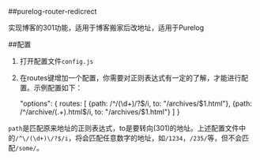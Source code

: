 ##purelog-router-redicrect

实现博客的301功能，适用于博客搬家后改地址，适用于Purelog

##配置

1. 打开配置文件`config.js`
2. 在routes键增加一个配置，你需要对正则表达式有一定的了解，才能进行配置。示例配置如下：

    "options": {
      routes: [
        {path: /^\/(\d+)\/?$/i, to: "/archives/$1.html"},
        {path: /^\/archive\/(.+)\.html$/i, to: "/archives/$1.html"}
      ]
    }

`path`是匹配原来地址的正则表达式，to是要转向(301)的地址。上述配置文件中的`/^\/(\d+)\/?$/i`，将会匹配任意数字的地址，如`/1234`，`/235/`等，但不会匹配`/some/`。
